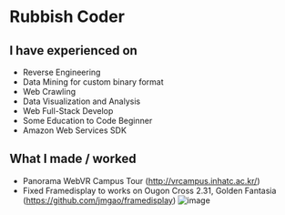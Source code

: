 
# Rubbish Coder

## I have experienced on
- Reverse Engineering
- Data Mining for custom binary format
- Web Crawling
- Data Visualization and Analysis
- Web Full-Stack Develop
- Some Education to Code Beginner
- Amazon Web Services SDK

## What I made / worked
- Panorama WebVR Campus Tour (http://vrcampus.inhatc.ac.kr/)
- Fixed Framedisplay to works on Ougon Cross 2.31, Golden Fantasia (https://github.com/jmgao/framedisplay)
![image](https://user-images.githubusercontent.com/19303143/100659955-b5034980-3394-11eb-93fb-122afbd1acac.png)
